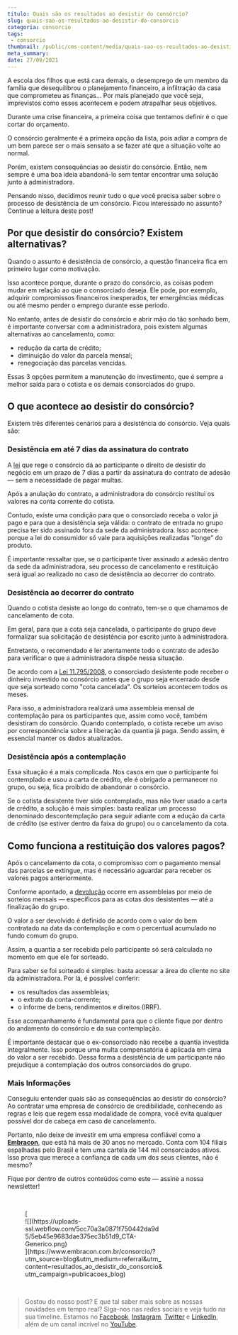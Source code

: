 ```yaml
---
titulo: Quais são os resultados ao desistir do consórcio?
slug: quais-sao-os-resultados-ao-desistir-do-consorcio
categoria: consorcio
tags:
 - consorcio
thumbnail: /public/cms-content/media/quais-sao-os-resultados-ao-desistir-do-consorcio.jpg
meta_summary: 
date: 27/09/2021
---
```

A escola dos filhos que está cara demais, o desemprego de um membro da família que desequilibrou o planejamento financeiro, a infiltração da casa que comprometeu as finanças... Por mais planejado que você seja, imprevistos como esses acontecem e podem atrapalhar seus objetivos.

Durante uma crise financeira, a primeira coisa que tentamos definir é o que cortar do orçamento.

O consórcio geralmente é a primeira opção da lista, pois adiar a compra de um bem parece ser o mais sensato a se fazer até que a situação volte ao normal.

Porém, existem consequências ao desistir do consórcio. Então, nem sempre é uma boa ideia abandoná-lo sem tentar encontrar uma solução junto à administradora.

Pensando nisso, decidimos reunir tudo o que você precisa saber sobre o processo de desistência de um consórcio. Ficou interessado no assunto? Continue a leitura deste post!

Por que desistir do consórcio? Existem alternativas?
----------------------------------------------------

Quando o assunto é desistência de consórcio, a questão financeira fica em primeiro lugar como motivação.

Isso acontece porque, durante o prazo do consórcio, as coisas podem mudar em relação ao que o consorciado deseja. Ele pode, por exemplo, adquirir compromissos financeiros inesperados, ter emergências médicas ou até mesmo perder o emprego durante esse período.

No entanto, antes de desistir do consórcio e abrir mão do tão sonhado bem, é importante conversar com a administradora, pois existem algumas alternativas ao cancelamento, como:

- redução da carta de crédito;
- diminuição do valor da parcela mensal;
- renegociação das parcelas vencidas.

Essas 3 opções permitem a manutenção do investimento, que é sempre a melhor saída para o cotista e os demais consorciados do grupo.

O que acontece ao desistir do consórcio?
----------------------------------------

Existem três diferentes cenários para a desistência do consórcio. Veja quais são:

### Desistência em até 7 dias da assinatura do contrato

A [lei](http://www.normaslegais.com.br/legislacao/lei11795_2008.htm) que rege o consórcio dá ao participante o direito de desistir do negócio em um prazo de 7 dias a partir da assinatura do contrato de adesão — sem a necessidade de pagar multas.

Após a anulação do contrato, a administradora do consórcio restitui os valores na conta corrente do cotista.

Contudo, existe uma condição para que o consorciado receba o valor já pago e para que a desistência seja válida: o contrato de entrada no grupo precisa ter sido assinado fora da sede da administradora. Isso acontece porque a lei do consumidor só vale para aquisições realizadas "longe" do produto.

É importante ressaltar que, se o participante tiver assinado a adesão dentro da sede da administradora, seu processo de cancelamento e restituição será igual ao realizado no caso de desistência ao decorrer do contrato.

### Desistência ao decorrer do contrato

Quando o cotista desiste ao longo do contrato, tem-se o que chamamos de cancelamento de cota.

Em geral, para que a cota seja cancelada, o participante do grupo deve formalizar sua solicitação de desistência por escrito junto à administradora.

Entretanto, o recomendado é ler atentamente todo o contrato de adesão para verificar o que a administradora dispõe nessa situação.

De acordo com a [Lei 11.795/2008](http://www.normaslegais.com.br/legislacao/lei11795_2008.htm), o consorciado desistente pode receber o dinheiro investido no consórcio antes que o grupo seja encerrado desde que seja sorteado como "cota cancelada". Os sorteios acontecem todos os meses.

Para isso, a administradora realizará uma assembleia mensal de contemplação para os participantes que, assim como você, também desistiram do consórcio. Quando contemplado, o cotista recebe um aviso por correspondência sobre a liberação da quantia já paga. Sendo assim, é essencial manter os dados atualizados.

### Desistência após a contemplação

Essa situação é a mais complicada. Nos casos em que o participante foi contemplado e usou a carta de crédito, ele é obrigado a permanecer no grupo, ou seja, fica proibido de abandonar o consórcio.

Se o cotista desistente tiver sido contemplado, mas não tiver usado a carta de crédito, a solução é mais simples: basta realizar um processo denominado descontemplação para seguir adiante com a edução da carta de crédito (se estiver dentro da faixa do grupo) ou o cancelamento da cota.

Como funciona a restituição dos valores pagos?
----------------------------------------------

Após o cancelamento da cota, o compromisso com o pagamento mensal das parcelas se extingue, mas é necessário aguardar para receber os valores pagos anteriormente.

Conforme apontado, a [devolução](https://www.embracon.com.br/blog/devolucao-de-valores) ocorre em assembleias por meio de sorteios mensais — específicos para as cotas dos desistentes — até a finalização do grupo.

O valor a ser devolvido é definido de acordo com o valor do bem contratado na data da contemplação e com o percentual acumulado no fundo comum do grupo.

Assim, a quantia a ser recebida pelo participante só será calculada no momento em que ele for sorteado.

Para saber se foi sorteado é simples: basta acessar a área do cliente no site da administradora. Por lá, é possível conferir:

- os resultados das assembleias;
- o extrato da conta-corrente;
- o informe de bens, rendimentos e direitos (IRRF).

Esse acompanhamento é fundamental para que o cliente fique por dentro do andamento do consórcio e da sua contemplação.

É importante destacar que o ex-consorciado não recebe a quantia investida integralmente. Isso porque uma multa compensatória é aplicada em cima do valor a ser recebido. Dessa forma a desistência de um participante não prejudique a contemplação dos outros consorciados do grupo.

### Mais Informações

Conseguiu entender quais são as consequências ao desistir do consórcio? Ao contratar uma empresa de consórcio de credibilidade, conhecendo as regras e leis que regem essa modalidade de compra, você evita qualquer possível dor de cabeça em caso de cancelamento.

Portanto, não deixe de investir em uma empresa confiável como a [**Embracon**](https://www.embracon.com.br/), que está há mais de 30 anos no mercado. Conta com 104 filiais espalhadas pelo Brasil e tem uma cartela de 144 mil consorciados ativos. Isso prova que merece a confiança de cada um dos seus clientes, não é mesmo?

Fique por dentro de outros conteúdos como este — assine a nossa newsletter!

‍

<figure class="w-richtext-figure-type-image w-richtext-align-center" style="max-width:310px">[<div>![](https://uploads-ssl.webflow.com/5cc70a3a0871f750442da9d5/5eb45e9683dae375ec3b51d9_CTA-Generico.png)</div>](https://www.embracon.com.br/consorcio/?utm_source=blog&utm_medium=referral&utm_content=resultados_ao_desistir_do_consorcio&utm_campaign=publicacoes_blog)</figure>‍

> Gostou do nosso post? E que tal saber mais sobre as nossas novidades em tempo real? Siga-nos nas redes sociais e veja tudo na sua timeline. Estamos no [Facebook](https://www.facebook.com/embracon/), [Instagram](https://www.instagram.com/embraconoficial/), [Twitter](https://twitter.com/embracon) e [LinkedIn](https://www.linkedin.com/company/1018875/), além de um canal incrível no [YouTube](https://www.youtube.com/channel/UCL-Y0mv9zc73Iek48NLUBzQ).

